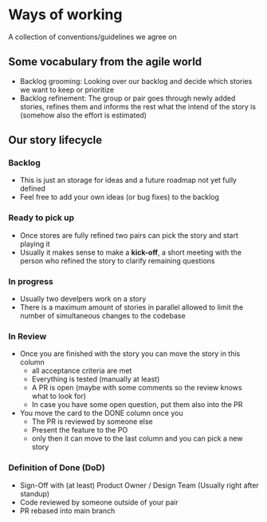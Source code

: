 # Ways of working
A collection of conventions/guidelines we agree on

## Some vocabulary from the agile world
- Backlog grooming: Looking over our backlog and decide which stories we want to keep or prioritize
- Backlog refinement: The group or pair goes through newly added stories, refines them and informs the rest what the intend of the story is (somehow also the effort is estimated)

## Our story lifecycle
### Backlog
- This is just an storage for ideas and a future roadmap not yet fully defined
- Feel free to add your own ideas (or bug fixes) to the backlog

### Ready to pick up
- Once stores are fully refined two pairs can pick the story and start playing it
- Usually it makes sense to make a **kick-off**, a short meeting with the person who refined the story to clarify remaining questions

### In progress
- Usually two develpers work on a story
- There is a maximum amount of stories in parallel allowed to limit the number of simultaneous changes to the codebase

### In Review
- Once you are finished with the story you can move the story in this column
  - all acceptance criteria are met
  - Everything is tested (manually at least)
  - A PR is open (maybe with some comments so the review knows what to look for)
  - In case you have some open question, put them also into the PR
- You move the card to the DONE column once you
  - The PR is reviewed by someone else
  - Present the feature to the PO
  - only then it can move to the last column and you can pick a new story

### Definition of Done (DoD)
- Sign-Off with (at least) Product Owner / Design Team (Usually right after standup)
- Code reviewed by someone outside of your pair
- PR rebased into main branch
